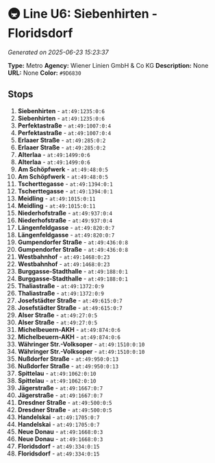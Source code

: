 # 🚇 Line U6: Siebenhirten - Floridsdorf

*Generated on 2025-06-23 15:23:37*

**Type:** Metro
**Agency:** Wiener Linien GmbH & Co KG
**Description:** None
**URL:** None
**Color:** `#9D6830`

## Stops

1. **Siebenhirten** - `at:49:1235:0:6`
2. **Siebenhirten** - `at:49:1235:0:6`
3. **Perfektastraße** - `at:49:1007:0:4`
4. **Perfektastraße** - `at:49:1007:0:4`
5. **Erlaaer Straße** - `at:49:285:0:2`
6. **Erlaaer Straße** - `at:49:285:0:2`
7. **Alterlaa** - `at:49:1499:0:6`
8. **Alterlaa** - `at:49:1499:0:6`
9. **Am Schöpfwerk** - `at:49:48:0:5`
10. **Am Schöpfwerk** - `at:49:48:0:5`
11. **Tscherttegasse** - `at:49:1394:0:1`
12. **Tscherttegasse** - `at:49:1394:0:1`
13. **Meidling** - `at:49:1015:0:11`
14. **Meidling** - `at:49:1015:0:11`
15. **Niederhofstraße** - `at:49:937:0:4`
16. **Niederhofstraße** - `at:49:937:0:4`
17. **Längenfeldgasse** - `at:49:820:0:7`
18. **Längenfeldgasse** - `at:49:820:0:7`
19. **Gumpendorfer Straße** - `at:49:436:0:8`
20. **Gumpendorfer Straße** - `at:49:436:0:8`
21. **Westbahnhof** - `at:49:1468:0:23`
22. **Westbahnhof** - `at:49:1468:0:23`
23. **Burggasse-Stadthalle** - `at:49:188:0:1`
24. **Burggasse-Stadthalle** - `at:49:188:0:1`
25. **Thaliastraße** - `at:49:1372:0:9`
26. **Thaliastraße** - `at:49:1372:0:9`
27. **Josefstädter Straße** - `at:49:615:0:7`
28. **Josefstädter Straße** - `at:49:615:0:7`
29. **Alser Straße** - `at:49:27:0:5`
30. **Alser Straße** - `at:49:27:0:5`
31. **Michelbeuern-AKH** - `at:49:874:0:6`
32. **Michelbeuern-AKH** - `at:49:874:0:6`
33. **Währinger Str.-Volksoper** - `at:49:1510:0:10`
34. **Währinger Str.-Volksoper** - `at:49:1510:0:10`
35. **Nußdorfer Straße** - `at:49:950:0:13`
36. **Nußdorfer Straße** - `at:49:950:0:13`
37. **Spittelau** - `at:49:1062:0:10`
38. **Spittelau** - `at:49:1062:0:10`
39. **Jägerstraße** - `at:49:1667:0:7`
40. **Jägerstraße** - `at:49:1667:0:7`
41. **Dresdner Straße** - `at:49:500:0:5`
42. **Dresdner Straße** - `at:49:500:0:5`
43. **Handelskai** - `at:49:1705:0:7`
44. **Handelskai** - `at:49:1705:0:7`
45. **Neue Donau** - `at:49:1668:0:3`
46. **Neue Donau** - `at:49:1668:0:3`
47. **Floridsdorf** - `at:49:334:0:15`
48. **Floridsdorf** - `at:49:334:0:15`